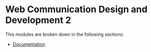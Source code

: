 # Web Communication Design and Development 2
This modules are broken down in the following sections:

* [Documentation](./documentation)